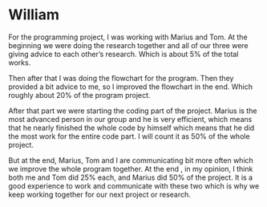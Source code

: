 # William

For the programming project, I was working with Marius and Tom. At the beginning we were doing the research together and all of our three were giving advice to each other’s research. Which is about 5% of the total works.


Then after that I was doing the flowchart for the program. Then they provided a bit advice to me, so I improved the flowchart in the end. Which roughly about 20% of the program project.


After that part we were starting the coding part of the project. Marius is the most advanced person in our group and he is very efficient, which means that he nearly finished the whole code by himself which means that he did the most work for the entire code part. I will count it as 50% of the whole project.


But at the end, Marius, Tom and I are communicating bit more often which we improve the whole program together. At the end , in my opinion, I think both me and Tom did 25% each, and Marius did 50% of the project. It is a good experience to work and communicate with these two which is why we keep working together for our next project or research.